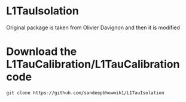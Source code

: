 # L1TauIsolation


Original package is taken from Olivier Davignon and then it is modified

# Download the L1TauCalibration/L1TauCalibration code

```
git clone https://github.com/sandeepbhowmik1/L1TauIsolation


```
